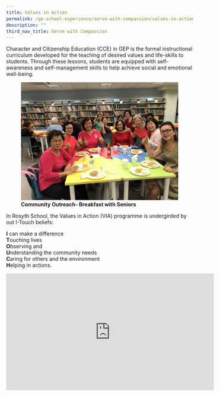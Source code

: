 ```yaml
---
title: Values in Action
permalink: /ge-school-experience/serve-with-compassion/values-in-action/
description: ""
third_nav_title: Serve with Compassion
---
```

Character and Citizenship Education (CCE) in GEP is the formal instructional curriculum developed for the teaching of desired values and life-skills to students. Through these lessons, students are equipped with self-awareness and self-management skills to help achieve social and emotional well-being.

<figure>
<img src="/images/Breakfast%20with%20seniors.jpg">
<figcaption> <strong> Community Outreach- Breakfast with Seniors </strong> </figcaption>
</figure>

In Rosyth School, the Values in Action (VIA) programme is undergirded by out I-Touch beliefs:

**I** can make a difference <br>
**T**ouching lives <br>
**O**bserving and <br>
**U**nderstanding the community needs <br>
**C**aring for others and the environment <br>
**H**elping in actions.

<iframe width="560" height="315" src="https://www.youtube.com/embed/ZCYUaHUYdOM" title="YouTube video player" frameborder="0" allow="accelerometer; autoplay; clipboard-write; encrypted-media; gyroscope; picture-in-picture" allowfullscreen></iframe>